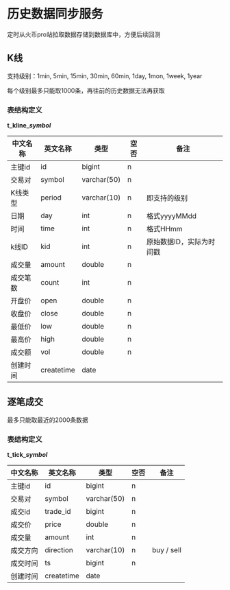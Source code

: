 # 历史数据同步服务

定时从火币pro站拉取数据存储到数据库中，方便后续回测

## K线

支持级别：1min, 5min, 15min, 30min, 60min, 1day, 1mon, 1week, 1year

每个级别最多只能取1000条，再往前的历史数据无法再获取

### 表结构定义

**t_kline_$symbol$**

| 中文名称 | 英文名称       | 类型          | 空否   | 备注            |
| ---- | ---------- | ----------- | ---- | ------------- |
| 主键id | id         | bigint      | n    |               |
| 交易对  | symbol     | varchar(50) | n    |               |
| K线类型 | period     | varchar(10) | n    | 即支持的级别        |
| 日期   | day        | int         | n    | 格式yyyyMMdd    |
| 时间   | time       | int         | n    | 格式HHmm        |
| k线ID | kid        | int         | n    | 原始数据ID，实际为时间戳 |
| 成交量  | amount     | double      | n    |               |
| 成交笔数 | count      | int         | n    |               |
| 开盘价  | open       | double      | n    |               |
| 收盘价  | close      | double      | n    |               |
| 最低价  | low        | double      | n    |               |
| 最高价  | high       | double      | n    |               |
| 成交额  | vol        | double      | n    |               |
| 创建时间 | createtime | date        |      |               |

## 逐笔成交

最多只能取最近的2000条数据

### 表结构定义

**t_tick_$symbol$**

| 中文名称 | 英文名称       | 类型          | 空否   | 备注         |
| ---- | ---------- | ----------- | ---- | ---------- |
| 主键id | id         | bigint      | n    |            |
| 交易对  | symbol     | varchar(50) | n    |            |
| 成交id | trade_id   | bigint      | n    |            |
| 成交价  | price      | double      | n    |            |
| 成交量  | amount     | int         | n    |            |
| 成交方向 | direction  | varchar(10) | n    | buy / sell |
| 成交时间 | ts         | bigint      | n    |            |
| 创建时间 | createtime | date        |      |            |
